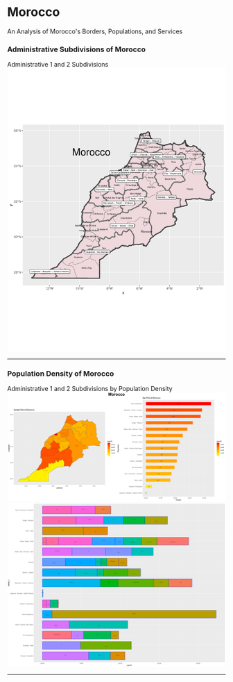 # Morocco
An Analysis of Morocco's Borders, Populations, and Services

### Administrative Subdivisions of Morocco
Administrative 1 and 2 Subdivisions
![](final.png)
__________________________________________________

### Population Density of Morocco
Administrative 1 and 2 Subdivisions by Population Density
![](Morocco.png)
![](mar_adm22_bp.png)
___________________________________________________



